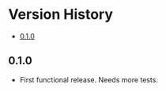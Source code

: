 # Version History


[TOC]: # " "

- [0.1.0](#010)


## 0.1.0

* First functional release. Needs more tests.


